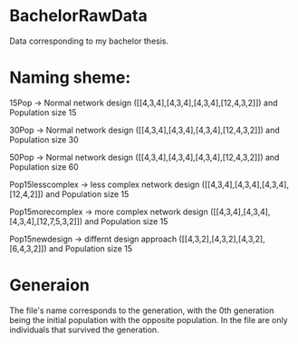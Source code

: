 # BachelorRawData
Data corresponding to my bachelor thesis.

# Naming sheme:

15Pop -> Normal network design ([[4,3,4],[4,3,4],[4,3,4],[12,4,3,2]]) and Population size 15

30Pop -> Normal network design ([[4,3,4],[4,3,4],[4,3,4],[12,4,3,2]]) and Population size 30

50Pop -> Normal network design ([[4,3,4],[4,3,4],[4,3,4],[12,4,3,2]]) and Population size 60

Pop15lesscomplex -> less complex network design ([[4,3,4],[4,3,4],[4,3,4],[12,4,2]]) and Population size 15

Pop15morecomplex -> more complex network design ([[4,3,4],[4,3,4],[4,3,4],[12,7,5,3,2]]) and Population size 15

Pop15newdesign -> differnt design approach ([[4,3,2],[4,3,2],[4,3,2],[6,4,3,2]]) and Population size 15


# Generaion 
The file's name corresponds to the generation, with the 0th generation being the initial population with the opposite population.
In the file are only individuals that survived the generation.
